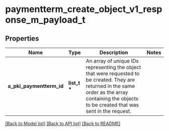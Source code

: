 # paymentterm_create_object_v1_response_m_payload_t

## Properties
Name | Type | Description | Notes
------------ | ------------- | ------------- | -------------
**a_pki_paymentterm_id** | **list_t \*** | An array of unique IDs representing the object that were requested to be created.  They are returned in the same order as the array containing the objects to be created that was sent in the request. | 

[[Back to Model list]](../README.md#documentation-for-models) [[Back to API list]](../README.md#documentation-for-api-endpoints) [[Back to README]](../README.md)


